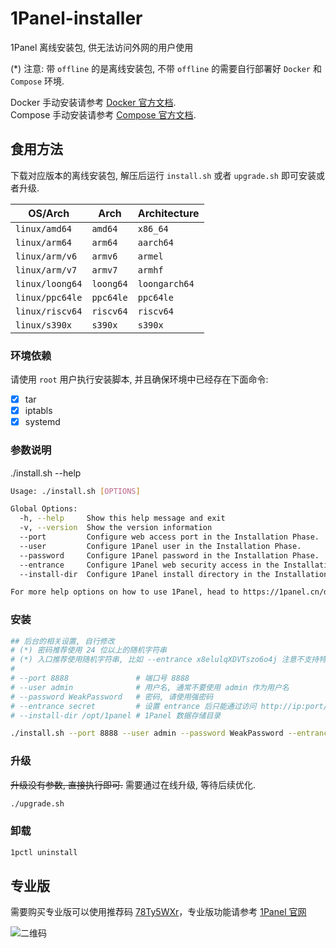 # 1Panel-installer

1Panel 离线安装包, 供无法访问外网的用户使用

(*) 注意: 带 `offline` 的是离线安装包, 不带 `offline` 的需要自行部署好 `Docker` 和 `Compose` 环境.  

Docker 手动安装请参考 [Docker 官方文档](https://docs.docker.com/engine/install/#server).  
Compose 手动安装请参考 [Compose 官方文档](https://docs.docker.com/compose/install/).

## 食用方法

下载对应版本的离线安装包, 解压后运行 `install.sh` 或者 `upgrade.sh` 即可安装或者升级.

| OS/Arch         | Arch      | Architecture  |
| --------------- | --------- | ------------- |
| `linux/amd64`   | `amd64`   | `x86_64`      |
| `linux/arm64`   | `arm64`   | `aarch64`     |
| `linux/arm/v6`  | `armv6`   | `armel`       |
| `linux/arm/v7`  | `armv7`   | `armhf`       |
| `linux/loong64` | `loong64` | `loongarch64` |
| `linux/ppc64le` | `ppc64le` | `ppc64le`     |
| `linux/riscv64` | `riscv64` | `riscv64`     |
| `linux/s390x`   | `s390x`   | `s390x`       |

### 环境依赖

请使用 `root` 用户执行安装脚本, 并且确保环境中已经存在下面命令:

- [x] tar
- [x] iptabls
- [x] systemd

### 参数说明

./install.sh --help

```bash
Usage: ./install.sh [OPTIONS]

Global Options:
  -h, --help  	 Show this help message and exit
  -v, --version  Show the version information
  --port  	     Configure web access port in the Installation Phase.
  --user  	     Configure 1Panel user in the Installation Phase.
  --password  	 Configure 1Panel password in the Installation Phase.
  --entrance  	 Configure 1Panel web security access in the Installation Phase.
  --install-dir  Configure 1Panel install directory in the Installation Phase.

For more help options on how to use 1Panel, head to https://1panel.cn/docs/

```

### 安装

```bash
## 后台的相关设置, 自行修改
# (*) 密码推荐使用 24 位以上的随机字符串
# (*) 入口推荐使用随机字符串, 比如 --entrance x8elulqXDVTszo6o4j 注意不支持特殊字符串
#
# --port 8888               # 端口号 8888
# --user admin              # 用户名, 通常不要使用 admin 作为用户名
# --password WeakPassword   # 密码, 请使用强密码
# --entrance secret         # 设置 entrance 后只能通过访问 http://ip:port/secret 访问 1Panel
# --install-dir /opt/1panel # 1Panel 数据存储目录

./install.sh --port 8888 --user admin --password WeakPassword --entrance secret --install-dir /opt/1panel
```

### 升级

~~升级没有参数, 直接执行即可.~~ 需要通过在线升级, 等待后续优化.

```bash
./upgrade.sh
```

### 卸载

```bash
1pctl uninstall
```

## 专业版

需要购买专业版可以使用推荐码 [78Ty5WXr](https://www.lxware.cn/?code=78Ty5WXr)，专业版功能请参考 [1Panel 官网](https://1panel.cn/)

![二维码](qrcode.png)